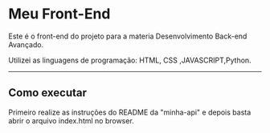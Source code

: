 # Meu Front-End

Este é o front-end do projeto para a materia Desenvolvimento Back-end Avançado.

Utilizei as linguagens de programação: HTML, CSS ,JAVASCRIPT,Python.

---
## Como executar


Primeiro realize as instruções do README da "minha-api" e depois basta abrir o
arquivo index.html no browser.

